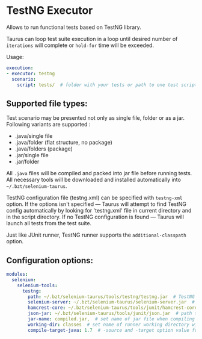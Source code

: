 # TestNG Executor
Allows to run functional tests based on TestNG library.

Taurus can loop test suite execution in a loop until desired number of `iterations` will complete or `hold-for` time
will be exceeded.

Usage:
```yaml
execution:
- executor: testng  
  scenario:
    script: tests/  # folder with your tests or path to one test script
```

## Supported file types:

Test scenario may be presented not only as single file, folder or as a jar. Following variants are supported :

  - .java/single file
  - .java/folder (flat structure, no package)
  - .java/folders (package)
  - .jar/single file
  - .jar/folder

All `.java` files will be compiled and packed into jar file before running tests. All necessary tools will be
downloaded and installed automatically into `~/.bzt/selenium-taurus`.

TestNG configuration file (testng.xml) can be specified with `testng-xml` option. If the options isn't specified —
Taurus will attempt to find TestNG config automatically by looking for 'testng.xml' file in current directory and
in the script directory.
If no TestNG configuration is found — Taurus will launch all tests from the test suite.

Just like JUnit runner, TestNG runner supports the `additional-classpath` option.

## Configuration options:

```yaml
modules:
  selenium:
    selenium-tools:
      testng:
        path: ~/.bzt/selenium-taurus/tools/testng/testng.jar  # TestNG jar
        selenium-server: ~/.bzt/selenium-taurus/selenium-server.jar  # path to Selenium Standalone Server
        hamcrest-core: ~/.bzt/selenium-taurus/tools/junit/hamcrest-core.jar  # path to Hamcrest lib
        json-jar: ~/.bzt/selenium-taurus/tools/junit/json.jar  # path to JSON lib
        jar-name: compiled.jar,  # set name of jar file when compiling from java source files 
        working-dir: classes  # set name of runner working directory within artifacts dir
        compile-target-java: 1.7  # -source and -target option value for javac
```
